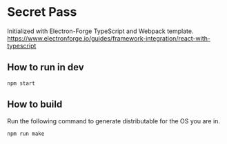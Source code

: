 # Secret Pass

Initialized with Electron-Forge TypeScript and Webpack template.
https://www.electronforge.io/guides/framework-integration/react-with-typescript

## How to run in dev

```
npm start
```

## How to build

Run the following command to generate distributable for the OS you are in.

```
npm run make
```
